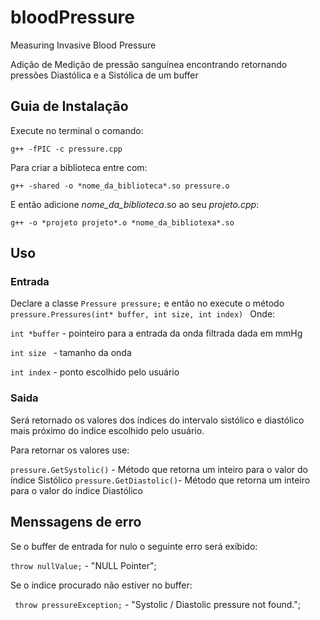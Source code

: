 # bloodPressure
Measuring Invasive Blood Pressure

Adição de Medição de pressão sanguínea encontrando retornando pressões Diastólica e a Sistólica de um buffer

## Guia de Instalação

Execute no terminal o comando:

```g++ -fPIC -c pressure.cpp```

Para criar a biblioteca entre com:

```g++ -shared -o *nome_da_biblioteca*.so pressure.o```

E então adicione *nome_da_biblioteca*.so ao seu *projeto.cpp*:

```g++ -o *projeto projeto*.o *nome_da_bibliotexa*.so```

## Uso
### Entrada

Declare a classe ```Pressure pressure;``` e então no execute o método ```pressure.Pressures(int* buffer, int size, int index) ```
Onde:

  ```int *buffer``` - pointeiro para a entrada da onda filtrada dada em mmHg
  
  ```int size ``` - tamanho da onda
  
  ```int index``` - ponto escolhido pelo usuário

### Saida
  Será retornado os valores dos índices do intervalo sistólico e diastólico mais próximo do indice escolhido pelo usuário. 
  
  Para retornar os valores use:
  
  
  ```pressure.GetSystolic()``` - Método que retorna um inteiro para o valor do índice Sistólico
  ```pressure.GetDiastolic()```- Método que retorna um inteiro para o valor do índice Diastólico
  

## Menssagens de erro

Se o buffer de entrada for nulo o seguinte erro será exibido:

```throw nullValue;``` - "NULL Pointer";

Se o indice procurado não estiver no buffer:

``` throw pressureException;``` - "Systolic / Diastolic pressure not found.";

